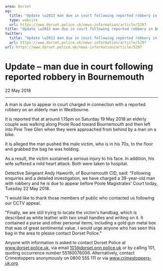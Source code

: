 ```yaml
area: Dorset
og:
  title: "Update \u2013 man due in court following reported robbery in Bournemouth"
  type: website
  url: https://www.dorset.police.uk/news-information/article/5297
title: "Update \u2013 man due in court following reported robbery in Bournemouth |"
twitter:
  title: "Update \u2013 man due in court following reported robbery in Bournemouth"
  url: https://www.dorset.police.uk/news-information/article/5297
url: https://www.dorset.police.uk/news-information/article/5297
```

# Update – man due in court following reported robbery in Bournemouth

22 May 2018

* * *

A man is due to appear in court charged in connection with a reported robbery on an elderly man in Westbourne.

It is reported that at around 1.15pm on Saturday 19 May 2018 an elderly couple was walking along Poole Road toward Bournemouth and then left into Pine Tree Glen when they were approached from behind by a man on a bike.

It is alleged the man pushed the male victim, who is in his 70s, to the floor and grabbed the bag he was holding.

As a result, the victim sustained a serious injury to his face. In addition, his wife suffered a mild heart attack. Both were taken to hospital.

Detective Sergeant Andy Haworth, of Bournemouth CID, said: "Following enquiries and a detailed investigation, we have charged a 39-year-old man with robbery and he is due to appear before Poole Magistrates' Court today, Tuesday 22 May 2018.

"I would like to thank those members of public who contacted us following our CCTV appeal.

"Finally, we are still trying to locate the victim's handbag, which is described as white leather with two small handles and writing on it. It contained a purse and other personal items, including a gold gun metal box that was of great sentimental value. I would urge anyone who has seen this bag in the area to please contact Dorset Police."

Anyone with information is asked to contact Dorset Police at www.dorset.police.uk, via email 101@dorset.pnn.police.uk or by calling 101, quoting occurrence number 55180076006. Alternatively, contact Crimestoppers anonymously on 0800 555 111 or via www.crimestoppers-uk.org.
